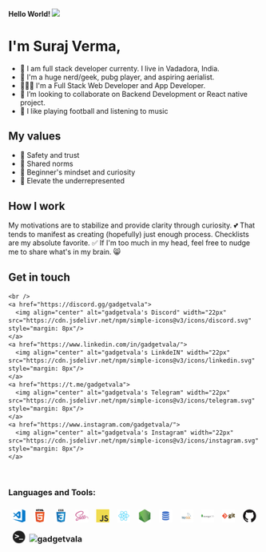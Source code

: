 #### Hello World! <img src="https://media.giphy.com/media/hvRJCLFzcasrR4ia7z/giphy.gif" width="25px">

# I'm Suraj Verma,

- 👯 I am full stack developer currenty. I live in Vadadora, India.
- 🙌 I'm a huge nerd/geek, pubg player, and aspiring aerialist.
- 🙎🏾‍♂️ I'm a Full Stack Web Developer and App Developer.
- 🔭 I’m looking to collaborate on Backend Development or React native project.
- 🎸 I like playing football and listening to music

## My values

- 💖 Safety and trust<br>
- 🙌 Shared norms<br>
- 🍏 Beginner's mindset and curiosity<br>
- 🚀 Elevate the underrepresented

## How I work

My motivations are to stabilize and provide clarity through curiosity. 💕 That tends to manifest as creating (hopefully) just enough process. Checklists are my absolute favorite. ✅ If I'm too much in my head, feel free to nudge me to share what's in my brain. 😸

## Get in touch

    <br />
    <a href="https://discord.gg/gadgetvala">
      <img align="center" alt="gadgetvala's Discord" width="22px" src="https://cdn.jsdelivr.net/npm/simple-icons@v3/icons/discord.svg" style="margin: 8px"/>
    </a>
    <a href="https://www.linkedin.com/in/gadgetvala/">
      <img align="center" alt="gadgetvala's LinkdeIN" width="22px" src="https://cdn.jsdelivr.net/npm/simple-icons@v3/icons/linkedin.svg" style="margin: 8px"/>
    </a>
    <a href="https://t.me/gadgetvala">
      <img align="center" alt="gadgetvala's Telegram" width="22px" src="https://cdn.jsdelivr.net/npm/simple-icons@v3/icons/telegram.svg" style="margin: 8px"/>
    </a>
    <a href="https://www.instagram.com/gadgetvala/">
      <img align="center" alt="gadgetvala's Instagram" width="22px" src="https://cdn.jsdelivr.net/npm/simple-icons@v3/icons/instagram.svg" style="margin: 8px"/>
    </a>

  <br />

### Languages and Tools:

<img align="left" alt="Visual Studio Code" width="26px" style="margin: 8px" src="https://raw.githubusercontent.com/github/explore/80688e429a7d4ef2fca1e82350fe8e3517d3494d/topics/visual-studio-code/visual-studio-code.png" />
<img align="left" alt="HTML5" width="26px" style="margin: 8px" src="https://raw.githubusercontent.com/github/explore/80688e429a7d4ef2fca1e82350fe8e3517d3494d/topics/html/html.png" />
<img align="left" alt="CSS3" width="26px" style="margin: 8px" src="https://raw.githubusercontent.com/github/explore/80688e429a7d4ef2fca1e82350fe8e3517d3494d/topics/css/css.png" />
<img align="left" alt="Sass" width="26px" style="margin: 8px" src="https://raw.githubusercontent.com/github/explore/80688e429a7d4ef2fca1e82350fe8e3517d3494d/topics/sass/sass.png" />
<img align="left" alt="JavaScript" width="26px" style="margin: 8px" src="https://raw.githubusercontent.com/github/explore/80688e429a7d4ef2fca1e82350fe8e3517d3494d/topics/javascript/javascript.png" />
<img align="left" alt="React" width="26px" style="margin: 8px" src="https://raw.githubusercontent.com/github/explore/80688e429a7d4ef2fca1e82350fe8e3517d3494d/topics/react/react.png" />
<img align="left" alt="Node.js" width="26px" style="margin: 8px" src="https://raw.githubusercontent.com/github/explore/80688e429a7d4ef2fca1e82350fe8e3517d3494d/topics/nodejs/nodejs.png" />
<img align="left" alt="SQL" width="26px" style="margin: 8px" src="https://raw.githubusercontent.com/github/explore/80688e429a7d4ef2fca1e82350fe8e3517d3494d/topics/sql/sql.png" />
<img align="left" alt="MySQL" width="26px" style="margin: 8px" src="https://raw.githubusercontent.com/github/explore/80688e429a7d4ef2fca1e82350fe8e3517d3494d/topics/mysql/mysql.png" />
<img align="left" alt="MongoDB" width="26px" style="margin: 8px" src="https://raw.githubusercontent.com/github/explore/80688e429a7d4ef2fca1e82350fe8e3517d3494d/topics/mongodb/mongodb.png" />
<img align="left" alt="Git" width="26px" style="margin: 8px" src="https://raw.githubusercontent.com/github/explore/80688e429a7d4ef2fca1e82350fe8e3517d3494d/topics/git/git.png" />
<img align="left" alt="GitHub" width="26px" style="margin: 8px" src="https://raw.githubusercontent.com/github/explore/78df643247d429f6cc873026c0622819ad797942/topics/github/github.png" />
<img align="left" alt="Terminal" width="26px" style="margin: 8px" src="https://raw.githubusercontent.com/github/explore/80688e429a7d4ef2fca1e82350fe8e3517d3494d/topics/terminal/terminal.png" />

<br />
<br />

### <img src="https://komarev.com/ghpvc/?username=gadgetvala" alt="gadgetvala" />
